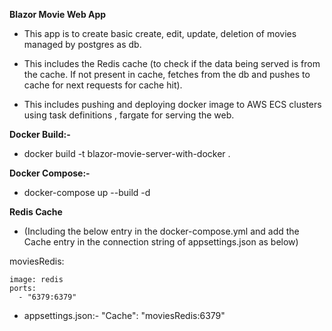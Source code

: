 **Blazor Movie Web App**

 * This app is to create basic create, edit, update, deletion of movies managed by postgres as db.

*  This includes the Redis cache (to check if the data being served is from the cache. If not present in cache, fetches from the db 
     and pushes to cache for next requests for cache hit).
   
*  This includes pushing and deploying docker image to AWS ECS clusters using task definitions , fargate for serving the web.

**Docker Build:-**
* docker build -t blazor-movie-server-with-docker .

**Docker Compose:-**
* docker-compose up --build -d  

**Redis Cache** 

* (Including the below entry in the docker-compose.yml and add the Cache entry in the connection string of appsettings.json as below)

moviesRedis:
    
    image: redis
    ports:
      - "6379:6379"

* appsettings.json:-
     "Cache": "moviesRedis:6379"
